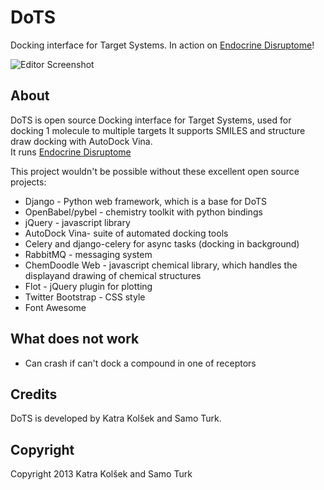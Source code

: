 DoTS
============

Docking interface for Target Systems. In action on [Endocrine Disruptome](http://endocrinedisruptome.ki.si/)!

![Editor Screenshot](https://raw.github.com/katrakolsek/DoTS/master/DoTS_result.png)

## About

DoTS is open source Docking interface for Target Systems, used for docking 1 molecule to multiple targets
It supports SMILES and structure draw docking with AutoDock Vina.  
It runs [Endocrine Disruptome](http://endocrinedisruptome.ki.si/)  

This project wouldn't be possible without these excellent open source projects:
* Django - Python web framework, which is a base for DoTS
* OpenBabel/pybel - chemistry toolkit with python bindings
* jQuery - javascript library
* AutoDock Vina- suite of automated docking tools
* Celery and django-celery for async tasks (docking in background)
* RabbitMQ - messaging system
* ChemDoodle Web - javascript chemical library, which handles the displayand drawing of chemical structures
* Flot - jQuery plugin for plotting
* Twitter Bootstrap - CSS style
* Font Awesome


## What does not work
* Can crash if can't dock a compound in one of receptors

## Credits

DoTS is developed by Katra Kolšek and Samo Turk.

## Copyright

Copyright 2013 Katra Kolšek and Samo Turk


